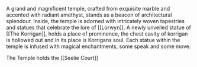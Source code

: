 A grand and magnificent temple, crafted from exquisite marble and accented with radiant amethyst, stands as a beacon of architectural splendour. Inside, the temple is adorned with intricately woven tapestries and statues that celebrate the lore of [[Lorwyn]]. A newly unveiled statue of [[The Korrigan]], holds a place of prominence, the chest cavity of korrigan is hollowed out and in its place is Korrigans soul. Each statue within the temple is infused with magical enchantments, some speak and some move.

The Temple holds the [[Seelie Court]]

